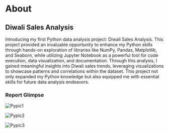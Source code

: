 # About
## Diwali Sales Analysis 
Introducing my first Python data analysis project: Diwali Sales Analysis. This project provided an invaluable opportunity to enhance my Python skills through hands-on exploration of libraries like NumPy, Pandas, Matplotlib, and Seaborn, while utilizing Jupyter Notebook as a powerful tool for code execution, data visualization, and documentation. Through this analysis, I gained meaningful insights into Diwali sales trends, leveraging visualizations to showcase patterns and correlations within the dataset. This project not only expanded my Python knowledge but also equipped me with essential skills for future data analysis endeavors.

### Report Glimpse


![Pypic1](https://github.com/shaikhazhar689/python_project_Diwali_Sales/assets/134381942/f63a18bf-faae-4f7d-a403-1dbe2df6c3f1)


![Pypic2](https://github.com/shaikhazhar689/python_project_Diwali_Sales/assets/134381942/6c560c08-889b-4ec4-b057-3a8422b4288c)


![Pypic3](https://github.com/shaikhazhar689/python_project_Diwali_Sales/assets/134381942/fef0e676-cc5f-48ee-8b16-3a05dd0034bd)
